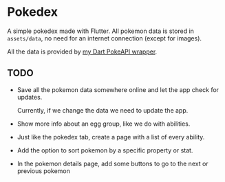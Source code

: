 # Pokedex

A simple pokedex made with Flutter. All pokemon data is stored in `assets/data`, no need for an internet connection (except for images).

All the data is provided by [my Dart PokeAPI wrapper](https://github.com/Dewaeq/pokeapi).

## TODO


-   Save all the pokemon data somewhere online and let the app check for updates. 

    Currently, if we change the data we need to update the app.
-   Show more info about an egg group, like we do with abilities. 

-   Just like the pokedex tab, create a page with a list of every ability.

-   Add the option to sort pokemon by a specific property or stat.

-   In the pokemon details page, add some buttons to go to the next or previous pokemon
